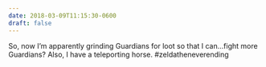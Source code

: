 ```yaml
---
date: 2018-03-09T11:15:30-0600
draft: false
---
```


So, now I’m apparently grinding Guardians for loot so that I can…fight more Guardians? Also, I have a teleporting horse. #zeldatheneverending

